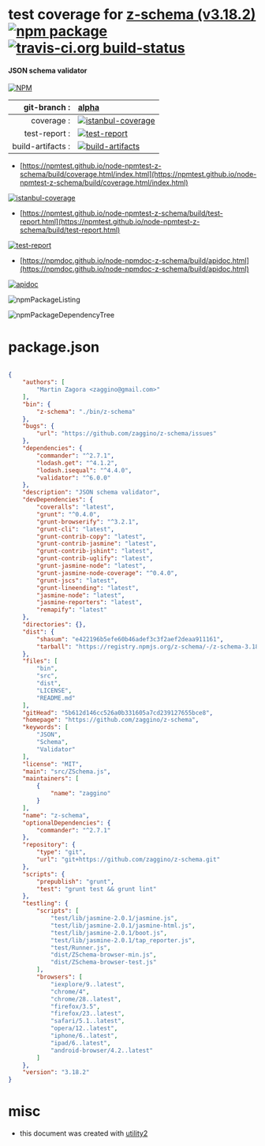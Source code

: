 # test coverage for  [z-schema (v3.18.2)](https://github.com/zaggino/z-schema)  [![npm package](https://img.shields.io/npm/v/npmtest-z-schema.svg?style=flat-square)](https://www.npmjs.org/package/npmtest-z-schema) [![travis-ci.org build-status](https://api.travis-ci.org/npmtest/node-npmtest-z-schema.svg)](https://travis-ci.org/npmtest/node-npmtest-z-schema)
#### JSON schema validator

[![NPM](https://nodei.co/npm/z-schema.png?downloads=true&downloadRank=true&stars=true)](https://www.npmjs.com/package/z-schema)

| git-branch : | [alpha](https://github.com/npmtest/node-npmtest-z-schema/tree/alpha)|
|--:|:--|
| coverage : | [![istanbul-coverage](https://npmtest.github.io/node-npmtest-z-schema/build/coverage.badge.svg)](https://npmtest.github.io/node-npmtest-z-schema/build/coverage.html/index.html)|
| test-report : | [![test-report](https://npmtest.github.io/node-npmtest-z-schema/build/test-report.badge.svg)](https://npmtest.github.io/node-npmtest-z-schema/build/test-report.html)|
| build-artifacts : | [![build-artifacts](https://npmtest.github.io/node-npmtest-z-schema/glyphicons_144_folder_open.png)](https://github.com/npmtest/node-npmtest-z-schema/tree/gh-pages/build)|

- [https://npmtest.github.io/node-npmtest-z-schema/build/coverage.html/index.html](https://npmtest.github.io/node-npmtest-z-schema/build/coverage.html/index.html)

[![istanbul-coverage](https://npmtest.github.io/node-npmtest-z-schema/build/screenCapture.buildCi.browser.%252Ftmp%252Fbuild%252Fcoverage.lib.html.png)](https://npmtest.github.io/node-npmtest-z-schema/build/coverage.html/index.html)

- [https://npmtest.github.io/node-npmtest-z-schema/build/test-report.html](https://npmtest.github.io/node-npmtest-z-schema/build/test-report.html)

[![test-report](https://npmtest.github.io/node-npmtest-z-schema/build/screenCapture.buildCi.browser.%252Ftmp%252Fbuild%252Ftest-report.html.png)](https://npmtest.github.io/node-npmtest-z-schema/build/test-report.html)

- [https://npmdoc.github.io/node-npmdoc-z-schema/build/apidoc.html](https://npmdoc.github.io/node-npmdoc-z-schema/build/apidoc.html)

[![apidoc](https://npmdoc.github.io/node-npmdoc-z-schema/build/screenCapture.buildCi.browser.%252Ftmp%252Fbuild%252Fapidoc.html.png)](https://npmdoc.github.io/node-npmdoc-z-schema/build/apidoc.html)

![npmPackageListing](https://npmtest.github.io/node-npmtest-z-schema/build/screenCapture.npmPackageListing.svg)

![npmPackageDependencyTree](https://npmtest.github.io/node-npmtest-z-schema/build/screenCapture.npmPackageDependencyTree.svg)



# package.json

```json

{
    "authors": [
        "Martin Zagora <zaggino@gmail.com>"
    ],
    "bin": {
        "z-schema": "./bin/z-schema"
    },
    "bugs": {
        "url": "https://github.com/zaggino/z-schema/issues"
    },
    "dependencies": {
        "commander": "^2.7.1",
        "lodash.get": "^4.1.2",
        "lodash.isequal": "^4.4.0",
        "validator": "^6.0.0"
    },
    "description": "JSON schema validator",
    "devDependencies": {
        "coveralls": "latest",
        "grunt": "^0.4.0",
        "grunt-browserify": "^3.2.1",
        "grunt-cli": "latest",
        "grunt-contrib-copy": "latest",
        "grunt-contrib-jasmine": "latest",
        "grunt-contrib-jshint": "latest",
        "grunt-contrib-uglify": "latest",
        "grunt-jasmine-node": "latest",
        "grunt-jasmine-node-coverage": "^0.4.0",
        "grunt-jscs": "latest",
        "grunt-lineending": "latest",
        "jasmine-node": "latest",
        "jasmine-reporters": "latest",
        "remapify": "latest"
    },
    "directories": {},
    "dist": {
        "shasum": "e422196b5efe60b46adef3c3f2aef2deaa911161",
        "tarball": "https://registry.npmjs.org/z-schema/-/z-schema-3.18.2.tgz"
    },
    "files": [
        "bin",
        "src",
        "dist",
        "LICENSE",
        "README.md"
    ],
    "gitHead": "5b612d146cc526a0b331605a7cd239127655bce8",
    "homepage": "https://github.com/zaggino/z-schema",
    "keywords": [
        "JSON",
        "Schema",
        "Validator"
    ],
    "license": "MIT",
    "main": "src/ZSchema.js",
    "maintainers": [
        {
            "name": "zaggino"
        }
    ],
    "name": "z-schema",
    "optionalDependencies": {
        "commander": "^2.7.1"
    },
    "repository": {
        "type": "git",
        "url": "git+https://github.com/zaggino/z-schema.git"
    },
    "scripts": {
        "prepublish": "grunt",
        "test": "grunt test && grunt lint"
    },
    "testling": {
        "scripts": [
            "test/lib/jasmine-2.0.1/jasmine.js",
            "test/lib/jasmine-2.0.1/jasmine-html.js",
            "test/lib/jasmine-2.0.1/boot.js",
            "test/lib/jasmine-2.0.1/tap_reporter.js",
            "test/Runner.js",
            "dist/ZSchema-browser-min.js",
            "dist/ZSchema-browser-test.js"
        ],
        "browsers": [
            "iexplore/9..latest",
            "chrome/4",
            "chrome/28..latest",
            "firefox/3.5",
            "firefox/23..latest",
            "safari/5.1..latest",
            "opera/12..latest",
            "iphone/6..latest",
            "ipad/6..latest",
            "android-browser/4.2..latest"
        ]
    },
    "version": "3.18.2"
}
```



# misc
- this document was created with [utility2](https://github.com/kaizhu256/node-utility2)
